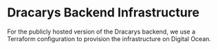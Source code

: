 # Dracarys Backend Infrastructure

For the publicly hosted version of the Dracarys backend, we use a Terraform configuration to provision the infrastructure on Digital Ocean.
